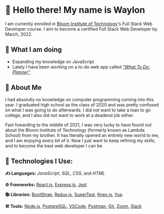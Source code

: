 # :wave: Hello there! My name is Waylon
I am currently enrolled in [Bloom Institute of Technology](https://www.bloomtech.com/)'s Full Stack Web Developer course. I aim to become a certified Full Stack Web Developer by March, 2022.

## :walking: What I am doing
- Expanding my knowledge on JavaScript
- Lately I have been working on a to-do web app called [_"What To Do: Planner"_](https://github.com/DoctorWayWay/what-to-do-planner)

## :seedling: About Me
I had absolutly no knowledge on computer programming coming into this year. I graduated high school as the class of 2020 and was pretty confused on what I was going to do afterwards. I did not want to take a loan to go college, and I also did not want to work at a deadend job either.

Fast fowarding to the middle of 2021, I was very lucky to have found out about the Bloom Institute of Technology (formerly known as Lambda School) from my brother. It has literally opened an entirely new world to me, and I am enjoying every bit of it. Now I just want to keep refining my skills, and to become the best web developer I can be.

## :electric_plug: Technologies I Use:
**:writing_hand: Languages:** _JavaScript_, _SQL_, _CSS_, and _HTML_

**:gear: Framworks:** [React.js](https://reactjs.org/), [Express.js](https://expressjs.com/), [Jest](https://jestjs.io/)

**:books: Libraries:** [BootStrap](https://getbootstrap.com/), [Redux.js](https://redux.js.org/), [SuperTest](https://github.com/visionmedia/supertest#readme), [Knex.js](https://knexjs.org/), [Yup](https://github.com/jquense/yuphttps://github.com/jquense/yup)

**:hammer_and_wrench: Tools:** [Node.js](https://nodejs.org/), [PostgreSQL](https://www.postgresql.org/), [VSCode](https://code.visualstudio.com/), [Postman](https://www.postman.com/), [Git](https://git-scm.com/), [Zoom](https://zoom.us/), [Slack](https://slack.com/)

<!--
**DoctorWayWay/doctorwayway** is a ✨ _special_ ✨ repository because its `README.md` (this file) appears on your GitHub profile.

Here are some ideas to get you started:

- 🔭 I’m currently working on ...
- 🌱 I’m currently learning ...
- 👯 I’m looking to collaborate on ...
- 🤔 I’m looking for help with ...
- 💬 Ask me about ...
- 📫 How to reach me: ...
- 😄 Pronouns: ...
- ⚡ Fun fact: ...
-->
